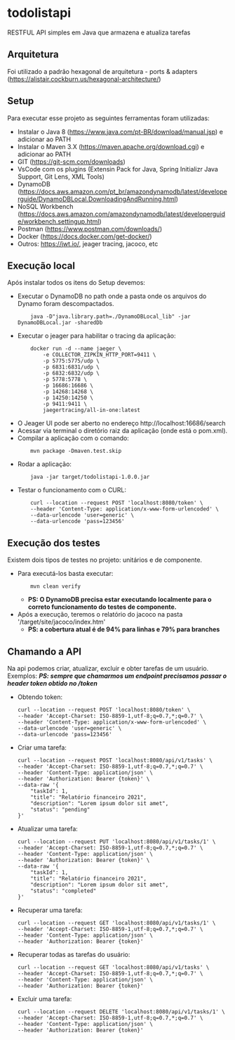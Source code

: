 # todolistapi
RESTFUL API simples em Java que armazena e atualiza tarefas

## Arquitetura
Foi utilizado a padrão hexagonal de arquitetura - ports & adapters (https://alistair.cockburn.us/hexagonal-architecture/)

## Setup
Para executar esse projeto as seguintes ferramentas foram utilizadas: 
- Instalar o Java 8 (https://www.java.com/pt-BR/download/manual.jsp) e adicionar ao PATH
- Instalar o Maven 3.X (https://maven.apache.org/download.cgi) e adicionar ao PATH
- GIT (https://git-scm.com/downloads)
- VsCode com os plugins (Extensin Pack for Java, Spring Initializr Java Support, Git Lens, XML Tools)
- DynamoDB (https://docs.aws.amazon.com/pt_br/amazondynamodb/latest/developerguide/DynamoDBLocal.DownloadingAndRunning.html)
- NoSQL Workbench (https://docs.aws.amazon.com/amazondynamodb/latest/developerguide/workbench.settingup.html)
- Postman (https://www.postman.com/downloads/)
- Docker (https://docs.docker.com/get-docker/)
- Outros: https://jwt.io/, jeager tracing, jacoco, etc

## Execução local
Após instalar todos os itens do Setup devemos: 
- Executar o DynamoDB no path onde a pasta onde os arquivos do Dynamo foram descompactados.
    ```
        java -D"java.library.path=./DynamoDBLocal_lib" -jar DynamoDBLocal.jar -sharedDb
    ``` 
- Executar o jeager para habilitar o tracing da aplicação: 
    ```
        docker run -d --name jaeger \
            -e COLLECTOR_ZIPKIN_HTTP_PORT=9411 \
            -p 5775:5775/udp \
            -p 6831:6831/udp \
            -p 6832:6832/udp \
            -p 5778:5778 \
            -p 16686:16686 \
            -p 14268:14268 \
            -p 14250:14250 \
            -p 9411:9411 \
            jaegertracing/all-in-one:latest
    ```
- O Jeager UI pode ser aberto no endereço http://localhost:16686/search 
- Acessar via terminal o diretório raiz da aplicação (onde está o pom.xml).
- Compilar a aplicação com o comando:
    ```
        mvn package -Dmaven.test.skip
    ``` 
- Rodar a aplicação:
    ```
        java -jar target/todolistapi-1.0.0.jar
    ``` 
- Testar o funcionamento com o CURL: 
    ```
        curl --location --request POST 'localhost:8080/token' \
        --header 'Content-Type: application/x-www-form-urlencoded' \
        --data-urlencode 'user=generic' \
        --data-urlencode 'pass=123456'
    ```

## Execução dos testes
Existem dois tipos de testes no projeto: unitários e de componente.
- Para executá-los basta executar:
    ```
        mvn clean verify
    ``` 
    - **PS: O DynamoDB precisa estar executando localmente para o correto funcionamento do testes de componente.**
- Após a execução, teremos o relatório do jacoco na pasta '/target/site/jacoco/index.htm'
    - **PS: a cobertura atual é de 94% para linhas e 79% para branches**

## Chamando a API
Na api podemos criar, atualizar, excluir e obter tarefas de um usuário. Exemplos:
***PS: sempre que chamarmos um endpoint precisamos passar o header token obtido no /token***
- Obtendo token:
    ```
    curl --location --request POST 'localhost:8080/token' \
    --header 'Accept-Charset: ISO-8859-1,utf-8;q=0.7,*;q=0.7' \
    --header 'Content-Type: application/x-www-form-urlencoded' \
    --data-urlencode 'user=generic' \
    --data-urlencode 'pass=123456'
    ```
- Criar uma tarefa: 
    ```
    curl --location --request POST 'localhost:8080/api/v1/tasks' \
    --header 'Accept-Charset: ISO-8859-1,utf-8;q=0.7,*;q=0.7' \
    --header 'Content-Type: application/json' \
    --header 'Authorization: Bearer {token}' \
    --data-raw '{
        "taskId": 1,
        "title": "Relatório financeiro 2021",
        "description": "Lorem ipsum dolor sit amet",
        "status": "pending"
    }'
    ```
- Atualizar uma tarefa: 
    ```
    curl --location --request PUT 'localhost:8080/api/v1/tasks/1' \
    --header 'Accept-Charset: ISO-8859-1,utf-8;q=0.7,*;q=0.7' \
    --header 'Content-Type: application/json' \
    --header 'Authorization: Bearer {token}' \
    --data-raw '{
        "taskId": 1,
        "title": "Relatório financeiro 2021",
        "description": "Lorem ipsum dolor sit amet",
        "status": "completed"
    }'
    ```
- Recuperar uma tarefa: 
    ```
    curl --location --request GET 'localhost:8080/api/v1/tasks/1' \
    --header 'Accept-Charset: ISO-8859-1,utf-8;q=0.7,*;q=0.7' \
    --header 'Content-Type: application/json' \
    --header 'Authorization: Bearer {token}'
    ```
- Recuperar todas as tarefas do usuário:
    ```
    curl --location --request GET 'localhost:8080/api/v1/tasks' \
    --header 'Accept-Charset: ISO-8859-1,utf-8;q=0.7,*;q=0.7' \
    --header 'Content-Type: application/json' \
    --header 'Authorization: Bearer {token}'
    ```
- Excluir uma tarefa: 
    ```
    curl --location --request DELETE 'localhost:8080/api/v1/tasks/1' \
    --header 'Accept-Charset: ISO-8859-1,utf-8;q=0.7,*;q=0.7' \
    --header 'Content-Type: application/json' \
    --header 'Authorization: Bearer {token}'
    ```